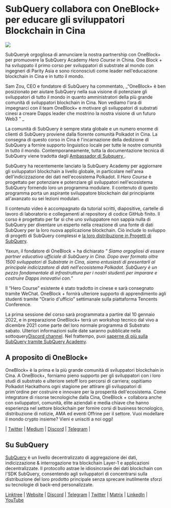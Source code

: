 # SubQuery collabora con OneBlock+ per educare gli sviluppatori Blockchain in Cina

![](https://miro.medium.com/max/700/1*c1X5h-MEHHwjeqczDKvvCQ.png)

SubQueryè orgogliosa di annunciare la nostra partnership con OneBlock+ per promuovere la SubQuery Academy _Hero Course_ in China. One Block + ha sviluppato il primo corso per sviluppatori di substrate al mondo con ingegneri di Parity Asia e sono riconosciuti come leader nell'educazione blockchain in Cina e in tutto il mondo.

Sam Zou, CEO e fondatore di SubQuery ha commentato, _“OneBlock+ è ben posizionato per aiutare SubQuery nella sua visione di potenziare gli sviluppatori di tutto il mondo in quanto amministratori della più grande comunità di sviluppatori blockchain in Cina. Non vediamo l'ora di impegnarci con il team OneBlock+ e motivare gli sviluppatori di substrati cinesi a creare Dapps leader che mostrino la nostra visione di un futuro Web3 " _

La comunità di SubQuery è sempre stata globale e un numero enorme di clienti di SubQuery proviene dalla fiorente comunità Polkadot in Cina. La consegna di questo corso in Cina è l'incarnazione della dedizione di SubQuery a fornire supporto linguistico locale per tutte le nostre comunità in tutto il mondo. Contemporaneamente, tutta la documentazione tecnica di SubQuery viene tradotta dagli [Ambassador di Subquery ](./20210713-Introducing-the-SubQuery-Ambassador-Program.md).

SubQuery ha recentemente lanciato la SubQuery Academy per aggiornare gli sviluppatori blockchain a livello globale, in particolare nell'area dell'indicizzazione dei dati nell'ecosistema Polkadot. Il _Hero Course_ è progettato per potenziare e potenziare gli sviluppatori nell'ecosistema SubQuery fornendo loro un programma modulare. Il contenuto di questo programma porta un aspirante sviluppatore blockchain dal principiante all'avanzato su sei lezioni modulari.

Il contenuto video è accompagnato da tutorial scritti, diapositive, cartelle di lavoro di laboratorio e collegamenti al repository di codice GitHub finito. Il corso è progettato per far sì che uno sviluppatore non sappia nulla di SubQuery per diventare un esperto nella creazione di una fonte di dati SubQuery per la loro nuova applicazione blockchain. Ciò include lo sviluppo di progetti di SubQuery complessi e [la loro distribuzione in Progetti di SubQuery](https://project.subquery.network/).

Yaxun, il fondatore di OneBlock + ha dichiarato _" Siamo orgogliosi di essere partner educativo ufficiale di SubQuery in Cina. Dopo aver formato oltre 1500 sviluppatori di Substrate in Cina, siamo entusiasti di presentarli al principale indicizzatore di dati nell'ecosistema Polkadot. SubQuery è un pezzo fondamentale di infrastruttura per i nostri studenti per imparare e costruire Dapps innovativi con.”_

Il “Hero Course” esistente è stato tradotto in cinese e sarà consegnato tramite WeChat. OneBlock + fornirà ulteriore supporto di apprendimento agli studenti tramite “Orario d'ufficio” settimanale sulla piattaforma Tencents Conference.

La prima sessione del corso sarà programmata a partire dal 10 gennaio 2022, e in preparazione OneBlock+ terrà un workshop tecnico dal vivo a dicembre 2021 come parte del loro normale programma di Substrato sabato. Ulteriori informazioni sulle date saranno pubblicate nella sottoquery[Discord channel](https://discord.com/invite/78zg8aBSMG). Nel frattempo, puoi [saperne di più sulla SubQuery tramite SubQuery Academy](https://subquery.coassemble.com/unlock/dOKZW6O#/).

## A proposito di OneBlock+

OneBlock+ è la prima e la più grande comunità di sviluppatori blockchain in Cina. A OneBlock+, forniamo pieno supporto per gli sviluppatori con i loro studi di substrato e ulteriore setoff loro percorsi di carriera; ospitiamo Polkadot Hackathons ogni stagione per attirare gli sviluppatori di prim'ordine per costruire e innovare per la prosperità dell'ecosistema. Come integratore di risorse tecnologiche dalla Cina, OneBlock + collabora anche con sviluppatori, comunità, élite aziendali e media chiave che hanno esperienza nel settore blockchain per fornire corsi di business tecnologico, distribuzione di notizie, AMA ed eventi Offrine per il settore. Vuoi modellare il mondo crypto insieme? Vieni e unisciti a noi oggi!

| [Twitter](https://mobile.twitter.com/oneblock_) | [Medium](https://medium.com/@OneBlockplus?p=5a6193755f9b) | [Discord](https://discord.gg/5aWx6Rch) | [Telegram](https://t.me/oneblock_dev) |

## Su SubQuery

[SubQuery](https://subquery.network/) è un livello decentralizzato di aggregazione dei dati, indicizzazione & interrogazione tra blockchain Layer-1 e applicazioni decentralizzate. Il protocollo astrae le idiosincrasie dei dati blockchain con l'SDK SubQuery, consentendo agli sviluppatori di concentrarsi sulla distribuzione del loro prodotto principale senza sprecare inutilmente sforzi su tecnologie di back-end personalizzate.

​​[Linktree](https://linktr.ee/subquerynetwork) | [Website](https://subquery.network/) | [Discord](https://discord.com/invite/78zg8aBSMG) | [Telegram](https://t.me/subquerynetwork) | [Twitter](https://twitter.com/subquerynetwork) | [Matrix](https://matrix.to/#/#subquery:matrix.org) | [LinkedIn](https://www.linkedin.com/company/subquery) | [YouTube](https://www.youtube.com/channel/UCi1a6NUUjegcLHDFLr7CqLw)
